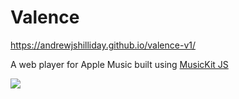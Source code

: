 # Valence

https://andrewjshilliday.github.io/valence-v1/

A web player for Apple Music built using <a href="https://developer.apple.com/documentation/musickitjs">MusicKit JS</a>

<img src="https://user-images.githubusercontent.com/42033118/71765843-3afee200-2ef1-11ea-9487-1d026f8efbca.png" />
